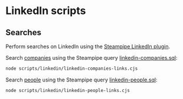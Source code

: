 # LinkedIn scripts

## Searches

Perform searches on LinkedIn using the [Steampipe LinkedIn plugin](https://hub.steampipe.io/plugins/turbot/linkedin).

Search [companies](https://hub.steampipe.io/plugins/turbot/linkedin/tables/linkedin_search_company) using the Steampipe query [linkedin-companies.sql](../../assets/steampipe-queries/linkedin-companies.sql):

```sh
node scripts/linkedin/linkedin-companies-links.cjs
```

Search [people](https://hub.steampipe.io/plugins/turbot/linkedin/tables/linkedin_search_profile) using the Steampipe query [linkedin-people.sql](../../assets/steampipe-queries/linkedin-people.sql):

```sh
node scripts/linkedin/linkedin-people-links.cjs
```
